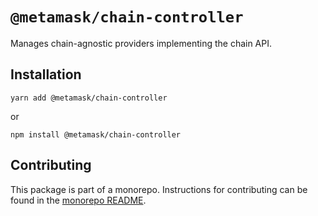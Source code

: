 # `@metamask/chain-controller`

Manages chain-agnostic providers implementing the chain API.

## Installation

`yarn add @metamask/chain-controller`

or

`npm install @metamask/chain-controller`

## Contributing

This package is part of a monorepo. Instructions for contributing can be found in the [monorepo README](https://github.com/MetaMask/core#readme).
